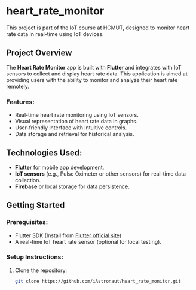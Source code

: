 # heart_rate_monitor

This project is part of the IoT course at HCMUT, designed to monitor heart rate data in real-time using IoT devices.

## Project Overview

The **Heart Rate Monitor** app is built with **Flutter** and integrates with IoT sensors to collect and display heart rate data. This application is aimed at providing users with the ability to monitor and analyze their heart rate remotely.

### Features:
- Real-time heart rate monitoring using IoT sensors.
- Visual representation of heart rate data in graphs.
- User-friendly interface with intuitive controls.
- Data storage and retrieval for historical analysis.

## Technologies Used:
- **Flutter** for mobile app development.
- **IoT sensors** (e.g., Pulse Oximeter or other sensors) for real-time data collection.
- **Firebase** or local storage for data persistence.

## Getting Started

### Prerequisites:
- Flutter SDK (Install from [Flutter official site](https://flutter.dev/docs/get-started/install))
- A real-time IoT heart rate sensor (optional for local testing).

### Setup Instructions:
1. Clone the repository:
   ```bash
   git clone https://github.com/iAstronaut/heart_rate_monitor.git
